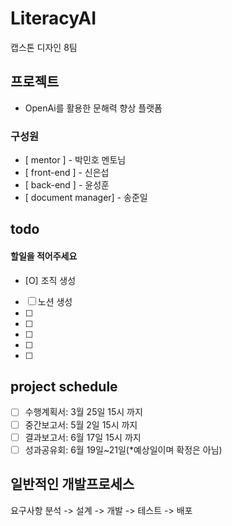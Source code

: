 # LiteracyAI
캡스톤 디자인 8팀

## 프로젝트
  * OpenAi를 활용한 문해력 향상 플랫폼

### 구성원
* [ mentor ] - 박민호 멘토님
* [ front-end ] - 신은섭
* [ back-end ] -  윤성훈
* [ document manager] -  송준일

 
## todo 
#### 할일을 적어주세요
- [O] 조직 생성  
- [ ] 노션 생성
- [ ]  
- [ ]  
- [ ]  
- [ ]  
- [ ] 

## project schedule
- [ ] 수행계획서: 3월 25일 15시 까지
- [ ] 중간보고서: 5월 2일 15시 까지
- [ ] 결과보고서: 6월 17일 15시 까지
- [ ] 성과공유회: 6월 19일~21일(*예상일이며 확정은 아님)

## 일반적인 개발프로세스

요구사항 분석 -> 설계 -> 개발 -> 테스트 -> 배포

